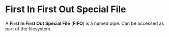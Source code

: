 # First In First Out Special File

A **First In First Out Special File** (**FIFO**) is a named pipe. Can be
accessed as part of the filesystem.
